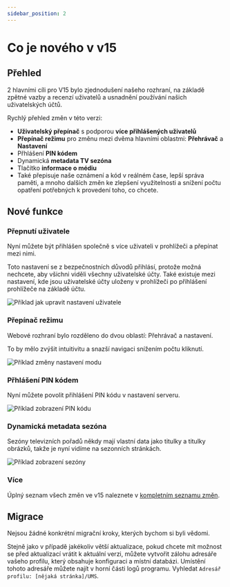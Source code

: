 ```yaml
---
sidebar_position: 2
---
```


# Co je nového v v15

## Přehled

2 hlavními cíli pro V15 bylo zjednodušení našeho rozhraní, na základě zpětné vazby a recenzí uživatelů a usnadnění používání našich uživatelských účtů.

Rychlý přehled změn v této verzi:

- **Uživatelský přepínač** s podporou **více přihlášených uživatelů**
- **Přepínač režimu** pro změnu mezi dvěma hlavními oblastmi: **Přehrávač** a **Nastavení**
- Přhlášení **PIN kódem**
- Dynamická **metadata TV sezóna**
- Tlačítko **informace o médiu**
- Také přepisuje naše oznámení a kód v reálném čase, lepší správa paměti, a mnoho dalších změn ke zlepšení využitelnosti a snížení počtu opatření potřebných k provedení toho, co chcete.

## Nové funkce

### Přepnutí uživatele

Nyní můžete být přihlášen společně s více uživateli v prohlížeči a přepínat mezi nimi.

Toto nastavení se z bezpečnostních důvodů přihlásí, protože možná nechcete, aby všichni viděli všechny uživatelské účty. Také existuje mezi nastavení, kde jsou uživatelské účty uloženy v prohlížeči po přihlášení prohlížeče na základě účtu.

![Příklad jak upravit nastavení uživatele](@site/docs/img/whats-new-in-v14-user-avatar.png)

### Přepínač režimu

Webové rozhraní bylo rozděleno do dvou oblastí: Přehrávač a nastavení.

To by mělo zvýšit intuitivitu a snazší navigaci snížením počtu kliknutí.

![Příklad změny nastavení modu](@site/docs/img/whats-new-in-v15-mode-switcher.png)

### Přhlášení **PIN kódem**

Nyní můžete povolit přihlášení PIN kódu v nastavení serveru.

![Příklad zobrazení PIN kódu](@site/docs/img/whats-new-in-v15-pin-code.png)

### Dynamická **metadata sezóna**

Sezóny televizních pořadů někdy mají vlastní data jako titulky a titulky obrázků, takže je nyní vidíme na sezonních stránkách.

![Příklad zobrazení sezóny](@site/docs/img/whats-new-in-v15-season-metadata.png)

### Více

Úplný seznam všech změn ve v15 naleznete v [kompletním seznamu změn](https://github.com/UniversalMediaServer/UniversalMediaServer/blob/main/CHANGELOG.md).

## Migrace

Nejsou žádné konkrétní migrační kroky, kterých bychom si byli vědomi.

Stejně jako v případě jakékoliv větší aktualizace, pokud chcete mít možnost se před aktualizací vrátit k aktuální verzi, můžete vytvořit zálohu adresáře vašeho profilu, který obsahuje konfiguraci a místní databázi. Umístění tohoto adresáře můžete najít v horní části logů programu. Vyhledat `Adresář profilu: [nějaká stránka]/UMS`.
